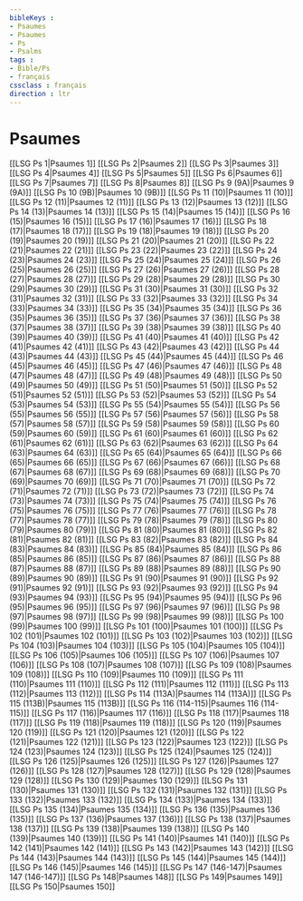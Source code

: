 ```yaml
---
bibleKeys : 
- Psaumes
- Psaumes
- Ps
- Psalms
tags : 
- Bible/Ps
- français
cssclass : français
direction : ltr
---
```


# Psaumes

[[LSG Ps 1|Psaumes 1]]
[[LSG Ps 2|Psaumes 2]]
[[LSG Ps 3|Psaumes 3]]
[[LSG Ps 4|Psaumes 4]]
[[LSG Ps 5|Psaumes 5]]
[[LSG Ps 6|Psaumes 6]]
[[LSG Ps 7|Psaumes 7]]
[[LSG Ps 8|Psaumes 8]]
[[LSG Ps 9 (9A)|Psaumes 9 (9A)]]
[[LSG Ps 10 (9B)|Psaumes 10 (9B)]]
[[LSG Ps 11 (10)|Psaumes 11 (10)]]
[[LSG Ps 12 (11)|Psaumes 12 (11)]]
[[LSG Ps 13 (12)|Psaumes 13 (12)]]
[[LSG Ps 14 (13)|Psaumes 14 (13)]]
[[LSG Ps 15 (14)|Psaumes 15 (14)]]
[[LSG Ps 16 (15)|Psaumes 16 (15)]]
[[LSG Ps 17 (16)|Psaumes 17 (16)]]
[[LSG Ps 18 (17)|Psaumes 18 (17)]]
[[LSG Ps 19 (18)|Psaumes 19 (18)]]
[[LSG Ps 20 (19)|Psaumes 20 (19)]]
[[LSG Ps 21 (20)|Psaumes 21 (20)]]
[[LSG Ps 22 (21)|Psaumes 22 (21)]]
[[LSG Ps 23 (22)|Psaumes 23 (22)]]
[[LSG Ps 24 (23)|Psaumes 24 (23)]]
[[LSG Ps 25 (24)|Psaumes 25 (24)]]
[[LSG Ps 26 (25)|Psaumes 26 (25)]]
[[LSG Ps 27 (26)|Psaumes 27 (26)]]
[[LSG Ps 28 (27)|Psaumes 28 (27)]]
[[LSG Ps 29 (28)|Psaumes 29 (28)]]
[[LSG Ps 30 (29)|Psaumes 30 (29)]]
[[LSG Ps 31 (30)|Psaumes 31 (30)]]
[[LSG Ps 32 (31)|Psaumes 32 (31)]]
[[LSG Ps 33 (32)|Psaumes 33 (32)]]
[[LSG Ps 34 (33)|Psaumes 34 (33)]]
[[LSG Ps 35 (34)|Psaumes 35 (34)]]
[[LSG Ps 36 (35)|Psaumes 36 (35)]]
[[LSG Ps 37 (36)|Psaumes 37 (36)]]
[[LSG Ps 38 (37)|Psaumes 38 (37)]]
[[LSG Ps 39 (38)|Psaumes 39 (38)]]
[[LSG Ps 40 (39)|Psaumes 40 (39)]]
[[LSG Ps 41 (40)|Psaumes 41 (40)]]
[[LSG Ps 42 (41)|Psaumes 42 (41)]]
[[LSG Ps 43 (42)|Psaumes 43 (42)]]
[[LSG Ps 44 (43)|Psaumes 44 (43)]]
[[LSG Ps 45 (44)|Psaumes 45 (44)]]
[[LSG Ps 46 (45)|Psaumes 46 (45)]]
[[LSG Ps 47 (46)|Psaumes 47 (46)]]
[[LSG Ps 48 (47)|Psaumes 48 (47)]]
[[LSG Ps 49 (48)|Psaumes 49 (48)]]
[[LSG Ps 50 (49)|Psaumes 50 (49)]]
[[LSG Ps 51 (50)|Psaumes 51 (50)]]
[[LSG Ps 52 (51)|Psaumes 52 (51)]]
[[LSG Ps 53 (52)|Psaumes 53 (52)]]
[[LSG Ps 54 (53)|Psaumes 54 (53)]]
[[LSG Ps 55 (54)|Psaumes 55 (54)]]
[[LSG Ps 56 (55)|Psaumes 56 (55)]]
[[LSG Ps 57 (56)|Psaumes 57 (56)]]
[[LSG Ps 58 (57)|Psaumes 58 (57)]]
[[LSG Ps 59 (58)|Psaumes 59 (58)]]
[[LSG Ps 60 (59)|Psaumes 60 (59)]]
[[LSG Ps 61 (60)|Psaumes 61 (60)]]
[[LSG Ps 62 (61)|Psaumes 62 (61)]]
[[LSG Ps 63 (62)|Psaumes 63 (62)]]
[[LSG Ps 64 (63)|Psaumes 64 (63)]]
[[LSG Ps 65 (64)|Psaumes 65 (64)]]
[[LSG Ps 66 (65)|Psaumes 66 (65)]]
[[LSG Ps 67 (66)|Psaumes 67 (66)]]
[[LSG Ps 68 (67)|Psaumes 68 (67)]]
[[LSG Ps 69 (68)|Psaumes 69 (68)]]
[[LSG Ps 70 (69)|Psaumes 70 (69)]]
[[LSG Ps 71 (70)|Psaumes 71 (70)]]
[[LSG Ps 72 (71)|Psaumes 72 (71)]]
[[LSG Ps 73 (72)|Psaumes 73 (72)]]
[[LSG Ps 74 (73)|Psaumes 74 (73)]]
[[LSG Ps 75 (74)|Psaumes 75 (74)]]
[[LSG Ps 76 (75)|Psaumes 76 (75)]]
[[LSG Ps 77 (76)|Psaumes 77 (76)]]
[[LSG Ps 78 (77)|Psaumes 78 (77)]]
[[LSG Ps 79 (78)|Psaumes 79 (78)]]
[[LSG Ps 80 (79)|Psaumes 80 (79)]]
[[LSG Ps 81 (80)|Psaumes 81 (80)]]
[[LSG Ps 82 (81)|Psaumes 82 (81)]]
[[LSG Ps 83 (82)|Psaumes 83 (82)]]
[[LSG Ps 84 (83)|Psaumes 84 (83)]]
[[LSG Ps 85 (84)|Psaumes 85 (84)]]
[[LSG Ps 86 (85)|Psaumes 86 (85)]]
[[LSG Ps 87 (86)|Psaumes 87 (86)]]
[[LSG Ps 88 (87)|Psaumes 88 (87)]]
[[LSG Ps 89 (88)|Psaumes 89 (88)]]
[[LSG Ps 90 (89)|Psaumes 90 (89)]]
[[LSG Ps 91 (90)|Psaumes 91 (90)]]
[[LSG Ps 92 (91)|Psaumes 92 (91)]]
[[LSG Ps 93 (92)|Psaumes 93 (92)]]
[[LSG Ps 94 (93)|Psaumes 94 (93)]]
[[LSG Ps 95 (94)|Psaumes 95 (94)]]
[[LSG Ps 96 (95)|Psaumes 96 (95)]]
[[LSG Ps 97 (96)|Psaumes 97 (96)]]
[[LSG Ps 98 (97)|Psaumes 98 (97)]]
[[LSG Ps 99 (98)|Psaumes 99 (98)]]
[[LSG Ps 100 (99)|Psaumes 100 (99)]]
[[LSG Ps 101 (100)|Psaumes 101 (100)]]
[[LSG Ps 102 (101)|Psaumes 102 (101)]]
[[LSG Ps 103 (102)|Psaumes 103 (102)]]
[[LSG Ps 104 (103)|Psaumes 104 (103)]]
[[LSG Ps 105 (104)|Psaumes 105 (104)]]
[[LSG Ps 106 (105)|Psaumes 106 (105)]]
[[LSG Ps 107 (106)|Psaumes 107 (106)]]
[[LSG Ps 108 (107)|Psaumes 108 (107)]]
[[LSG Ps 109 (108)|Psaumes 109 (108)]]
[[LSG Ps 110 (109)|Psaumes 110 (109)]]
[[LSG Ps 111 (110)|Psaumes 111 (110)]]
[[LSG Ps 112 (111)|Psaumes 112 (111)]]
[[LSG Ps 113 (112)|Psaumes 113 (112)]]
[[LSG Ps 114 (113A)|Psaumes 114 (113A)]]
[[LSG Ps 115 (113B)|Psaumes 115 (113B)]]
[[LSG Ps 116 (114-115)|Psaumes 116 (114-115)]]
[[LSG Ps 117 (116)|Psaumes 117 (116)]]
[[LSG Ps 118 (117)|Psaumes 118 (117)]]
[[LSG Ps 119 (118)|Psaumes 119 (118)]]
[[LSG Ps 120 (119)|Psaumes 120 (119)]]
[[LSG Ps 121 (120)|Psaumes 121 (120)]]
[[LSG Ps 122 (121)|Psaumes 122 (121)]]
[[LSG Ps 123 (122)|Psaumes 123 (122)]]
[[LSG Ps 124 (123)|Psaumes 124 (123)]]
[[LSG Ps 125 (124)|Psaumes 125 (124)]]
[[LSG Ps 126 (125)|Psaumes 126 (125)]]
[[LSG Ps 127 (126)|Psaumes 127 (126)]]
[[LSG Ps 128 (127)|Psaumes 128 (127)]]
[[LSG Ps 129 (128)|Psaumes 129 (128)]]
[[LSG Ps 130 (129)|Psaumes 130 (129)]]
[[LSG Ps 131 (130)|Psaumes 131 (130)]]
[[LSG Ps 132 (131)|Psaumes 132 (131)]]
[[LSG Ps 133 (132)|Psaumes 133 (132)]]
[[LSG Ps 134 (133)|Psaumes 134 (133)]]
[[LSG Ps 135 (134)|Psaumes 135 (134)]]
[[LSG Ps 136 (135)|Psaumes 136 (135)]]
[[LSG Ps 137 (136)|Psaumes 137 (136)]]
[[LSG Ps 138 (137)|Psaumes 138 (137)]]
[[LSG Ps 139 (138)|Psaumes 139 (138)]]
[[LSG Ps 140 (139)|Psaumes 140 (139)]]
[[LSG Ps 141 (140)|Psaumes 141 (140)]]
[[LSG Ps 142 (141)|Psaumes 142 (141)]]
[[LSG Ps 143 (142)|Psaumes 143 (142)]]
[[LSG Ps 144 (143)|Psaumes 144 (143)]]
[[LSG Ps 145 (144)|Psaumes 145 (144)]]
[[LSG Ps 146 (145)|Psaumes 146 (145)]]
[[LSG Ps 147 (146-147)|Psaumes 147 (146-147)]]
[[LSG Ps 148|Psaumes 148]]
[[LSG Ps 149|Psaumes 149]]
[[LSG Ps 150|Psaumes 150]]

